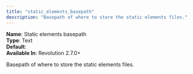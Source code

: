 ```yaml
---
title: "static_elements_basepath"
description: "Basepath of where to store the static elements files."
---
```


**Name**: Static elements basepath   
**Type**: Text  
**Default**:  
**Available In**: Revolution 2.7.0+

Basepath of where to store the static elements files.